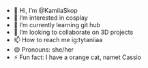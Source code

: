 - 👋 Hi, I’m @KamilaSkop
- 👀 I’m interested in cosplay
- 🌱 I’m currently learning git hub
- 💞️ I’m looking to collaborate on 3D projects 
- 📫 How to reach me ig:tytaniiaa
- 😄 Pronouns: she/her
- ⚡ Fun fact: I have a orange cat, namet Cassio

<!---
KamilaSkop/KamilaSkop is a ✨ special ✨ repository because its `README.md` (this file) appears on your GitHub profile.
You can click the Preview link to take a look at your changes.
--->
